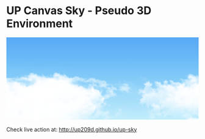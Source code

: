 # UP Canvas Sky - Pseudo 3D Environment

<img alt="screenshot" src="https://github.com/up209d/up-sky/blob/main/ss.png?raw=true" />

Check live action at:
http://up209d.github.io/up-sky
